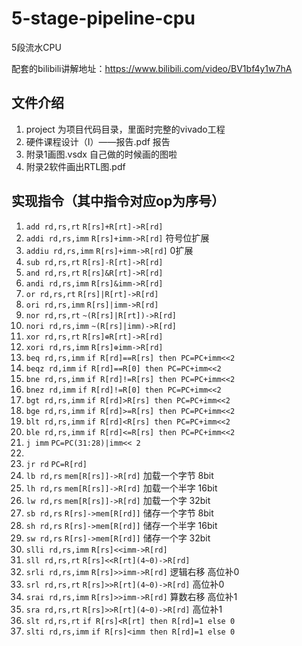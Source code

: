 # 5-stage-pipeline-cpu
5段流水CPU

配套的bilibili讲解地址：https://www.bilibili.com/video/BV1bf4y1w7hA



## 文件介绍

1. project 为项目代码目录，里面时完整的vivado工程
2. 硬件课程设计（Ⅰ）——报告.pdf 报告
3. 附录1画图.vsdx 自己做的时候画的图啦
4. 附录2软件画出RTL图.pdf

## 实现指令（其中指令对应op为序号）

1. `add rd,rs,rt` `R[rs]+R[rt]->R[rd]`
2. `addi rd,rs,imm` `R[rs]+imm->R[rd]` 符号位扩展
3. `addiu rd,rs,imm` `R[rs]+imm->R[rd]` 0扩展
4. `sub rd,rs,rt` `R[rs]-R[rt]->R[rd]`
5. `and rd,rs,rt` `R[rs]&R[rt]->R[rd]`
6. `andi rd,rs,imm` `R[rs]&imm->R[rd]` 
7. `or rd,rs,rt` `R[rs]|R[rt]->R[rd]`
8. `ori rd,rs,imm` `R[rs]|imm->R[rd]` 
9. `nor rd,rs,rt` `~(R[rs]|R[rt])->R[rd]`
10. `nori rd,rs,imm` `~(R[rs]|imm)->R[rd]` 
11. `xor rd,rs,rt` `R[rs]⊕R[rt]->R[rd]`
12. `xori rd,rs,imm` `R[rs]⊕imm->R[rd]` 
13. `beq rd,rs,imm` `if R[rd]==R[rs] then PC=PC+imm<<2` 
14. `beqz rd,imm` `if R[rd]==R[0] then PC=PC+imm<<2` 
15. `bne rd,rs,imm` `if R[rd]!=R[rs] then PC=PC+imm<<2` 
16. `bnez rd,imm` `if R[rd]!=R[0] then PC=PC+imm<<2` 
17. `bgt rd,rs,imm` `if R[rd]>R[rs] then PC=PC+imm<<2` 
18. `bge rd,rs,imm` `if R[rd]>=R[rs] then PC=PC+imm<<2` 
19. `blt rd,rs,imm` `if R[rd]<R[rs] then PC=PC+imm<<2` 
20. `ble rd,rs,imm` `if R[rd]<=R[rs] then PC=PC+imm<<2` 
21. `j imm` `PC=PC(31:28)|imm<< 2` 
22. 
23. `jr rd` `PC=R[rd]`
24. `lb rd,rs` `mem[R[rs]]->R[rd]` 加载一个字节 8bit
25. `lh rd,rs` `mem[R[rs]]->R[rd]` 加载一个半字 16bit
26. `lw rd,rs` `mem[R[rs]]->R[rd]` 加载一个字 32bit
27. `sb rd,rs` `R[rs]->mem[R[rd]]` 储存一个字节 8bit
28. `sh rd,rs` `R[rs]->mem[R[rd]]` 储存一个半字 16bit
29. `sw rd,rs` `R[rs]->mem[R[rd]]` 储存一个字 32bit
30. `slli rd,rs,imm` `R[rs]<<imm->R[rd]`
31. `sll rd,rs,rt` `R[rs]<<R[rt](4~0)->R[rd]`
32. `srli rd,rs,imm` `R[rs]>>imm->R[rd]` 逻辑右移 高位补0
33. `srl rd,rs,rt` `R[rs]>>R[rt](4~0)->R[rd]` 高位补0
34. `srai rd,rs,imm` `R[rs]>>imm->R[rd]` 算数右移 高位补1
35. `sra rd,rs,rt` `R[rs]>>R[rt](4~0)->R[rd]` 高位补1
36. `slt rd,rs,rt` `if R[rs]<R[rt] then R[rd]=1 else 0` 
37. `slti rd,rs,imm` `if R[rs]<imm then R[rd]=1 else 0` 